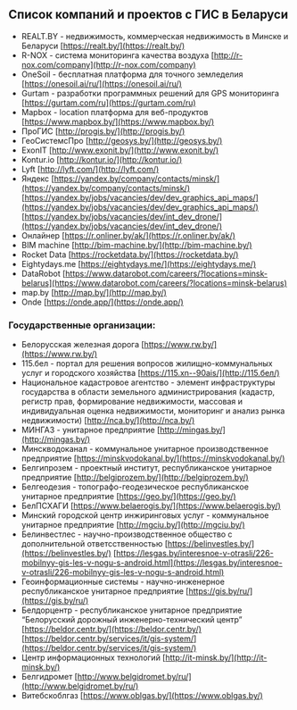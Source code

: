 ## Список компаний и проектов с ГИС в Беларуси

 * REALT.BY - недвижимость, коммерческая недвижимость в Минске и Беларуси
[https://realt.by/](https://realt.by/)
 * R-NOX - система мониторинга качества воздуха
[http://r-nox.com/company](http://r-nox.com/company)
 * OneSoil - бесплатная платформа для точного земледелия
[https://onesoil.ai/ru/](https://onesoil.ai/ru/)
 * Gurtam - разработки программных решений для GPS мониторинга
[https://gurtam.com/ru](https://gurtam.com/ru)
 * Mapbox - location платформа для веб-продуктов
[https://www.mapbox.by/](https://www.mapbox.by/)
 * ПроГИС
[http://progis.by/](http://progis.by/)
 * ГеоСистемсПро
[http://geosys.by/](http://geosys.by/)
 * ExonIT
[http://www.exonit.by/](http://www.exonit.by/)
 * Kontur.io
[http://kontur.io/](http://kontur.io/)
 * Lyft
[http://lyft.com/](http://lyft.com/)
 * Яндекс
[https://yandex.by/company/contacts/minsk/](https://yandex.by/company/contacts/minsk/)
[https://yandex.by/jobs/vacancies/dev/dev_graphics_api_maps/](https://yandex.by/jobs/vacancies/dev/dev_graphics_api_maps/)
[https://yandex.by/jobs/vacancies/dev/int_dev_drone/](https://yandex.by/jobs/vacancies/dev/int_dev_drone/)
 * Онлайнер
[https://r.onliner.by/ak/](https://r.onliner.by/ak/)
 * BIM machine
[http://bim-machine.by/](http://bim-machine.by/)
 * Rocket Data
[https://rocketdata.by/](https://rocketdata.by/)
 * Eightydays.me
[https://eightydays.me/](https://eightydays.me/) 
 * DataRobot
[https://www.datarobot.com/careers/?locations=minsk-belarus](https://www.datarobot.com/careers/?locations=minsk-belarus)
 * map.by
[http://map.by/](http://map.by/)
 * Onde
[https://onde.app/](https://onde.app/)
 
### Государственные организации:

* Белорусская железная дорога
[https://www.rw.by/](https://www.rw.by/)
 * 115.бел - портал для решения вопросов жилищно-коммунальных услуг и городского хозяйства
[https://115.xn--90ais/](http://115.бел/)
 * Национальное кадастровое агентство - элемент инфраструктуры государства в области земельного администрирования (кадастр, регистр прав, формирование недвижимости, массовая и индивидуальная оценка недвижимости, мониторинг и анализ рынка недвижимости)
[http://nca.by/](http://nca.by/)
 * МИНГАЗ - унитарное предприятие
[http://mingas.by/](http://mingas.by/)
 * Минскводоканал - коммунальное унитарное производственное предприятие
[https://minskvodokanal.by/](https://minskvodokanal.by/)
 * Белгипрозем - проектный институт, республиканское унитарное предприятие
[http://belgiprozem.by/](http://belgiprozem.by/)
 * Белгеодезия - топографо-геодезическое республиканское унитарное предприятие
[https://geo.by/](https://geo.by/)
 * БелПСХАГИ
[https://www.belaerogis.by/](https://www.belaerogis.by/)
 * Минский городской центр инжиринговых услуг - коммунальное унитарное предприятие 
[http://mgciu.by/](http://mgciu.by/)
 * Белинвестлес - научно-производственное общество с дополнительной ответсственностью
[https://belinvestles.by/](https://belinvestles.by/)
[https://lesgas.by/interesnoe-v-otrasli/226-mobilnyy-gis-les-v-nogu-s-android.html](https://lesgas.by/interesnoe-v-otrasli/226-mobilnyy-gis-les-v-nogu-s-android.html)
 * Геоинформационные системы - научно-инженерное республиканское унитарное предприятие
[https://gis.by/ru/](https://gis.by/ru/)
 * Белдорцентр - республиканское унитарное предприятие “Белорусский дорожный инженерно-технический центр”
[https://beldor.centr.by/](https://beldor.centr.by/)
[https://beldor.centr.by/services/it/gis-system/](https://beldor.centr.by/services/it/gis-system/)
 * Центр информационных технологий
[http://it-minsk.by/](http://it-minsk.by/)
 * Белгидромет
[http://www.belgidromet.by/ru/](http://www.belgidromet.by/ru/)
 * Витебскоблгаз
[https://www.oblgas.by/](https://www.oblgas.by/)
